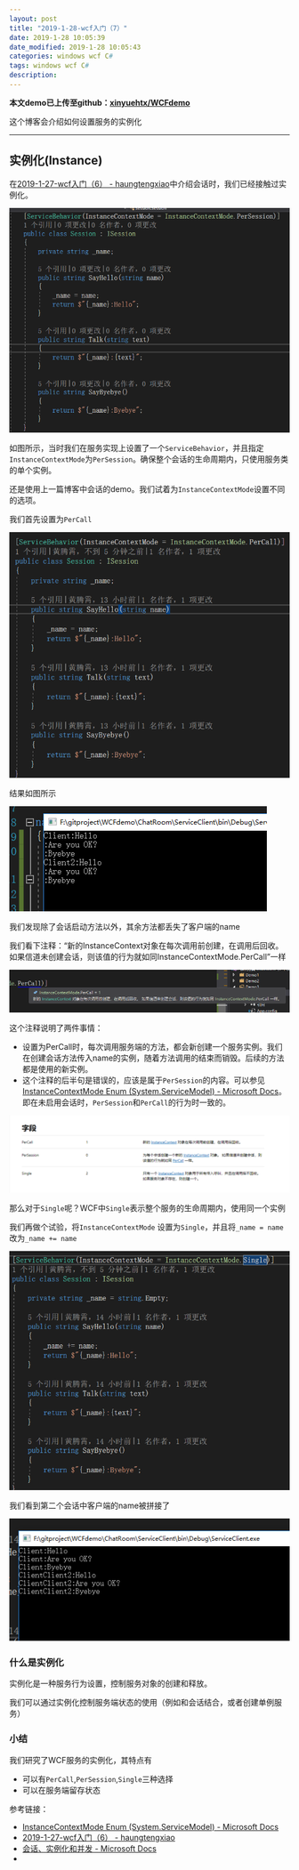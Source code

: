 ```yaml
---
layout: post
title: "2019-1-28-wcf入门（7）"
date: 2019-1-28 10:05:39
date_modified: 2019-1-28 10:05:43
categories: windows wcf C#
tags: windows wcf C#
description: 
---
```


**本文demo已上传至github：[xinyuehtx/WCFdemo](https://github.com/xinyuehtx/WCFdemo)**

这个博客会介绍如何设置服务的实例化

-----

## 实例化(Instance)

在[2019-1-27-wcf入门（6） - haungtengxiao](https://xinyuehtx.github.io/post/wcf%E5%85%A5%E9%97%A8-6.html)中介绍会话时，我们已经接触过实例化。

![1548592265170](../media/1548592265170.png)

如图所示，当时我们在服务实现上设置了一个`ServiceBehavior`，并且指定`InstanceContextMode`为`PerSession`。确保整个会话的生命周期内，只使用服务类的单个实例。

还是使用上一篇博客中会话的demo。我们试着为`InstanceContextMode`设置不同的选项。

我们首先设置为`PerCall`

![1548642285701](../media/1548642285701.png)

结果如图所示

![1548642303027](../media/1548642303027.png)

我们发现除了会话启动方法以外，其余方法都丢失了客户端的name

我们看下注释：“新的InstanceContext对象在每次调用前创建，在调用后回收。如果信道未创建会话，则该值的行为就如同InstanceContextMode.PerCall”一样

![1548642440259](../media/1548642440259.png)

这个注释说明了两件事情：

- 设置为PerCall时，每次调用服务端的方法，都会新创建一个服务实例。我们在创建会话方法传入name的实例，随着方法调用的结束而销毁。后续的方法都是使用的新实例。
- 这个注释的后半句是错误的，应该是属于`PerSession`的内容。可以参见[InstanceContextMode Enum (System.ServiceModel) - Microsoft Docs](https://docs.microsoft.com/zh-cn/dotnet/api/system.servicemodel.instancecontextmode?view=netframework-4.7.2)。即在未启用会话时，`PerSession`和`PerCall`的行为时一致的。

![1548643653770](../media/1548643653770.png)

那么对于`Single`呢？WCF中`Single`表示整个服务的生命周期内，使用同一个实例

我们再做个试验，将`InstanceContextMode` 设置为`Single`，并且将`_name = name`改为`_name += name`

![1548644222761](../media/1548644222761.png)

我们看到第二个会话中客户端的name被拼接了

![1548644379793](../media/1548644379793.png)

### 什么是实例化

实例化是一种服务行为设置，控制服务对象的创建和释放。

我们可以通过实例化控制服务端状态的使用（例如和会话结合，或者创建单例服务）

### 小结

我们研究了WCF服务的实例化，其特点有

- 可以有`PerCall`,`PerSession`,`Single`三种选择
- 可以在服务端留存状态

参考链接：

- [InstanceContextMode Enum (System.ServiceModel) - Microsoft Docs](https://docs.microsoft.com/zh-cn/dotnet/api/system.servicemodel.instancecontextmode?view=netframework-4.7.2)
- [2019-1-27-wcf入门（6） - haungtengxiao](https://xinyuehtx.github.io/post/wcf%E5%85%A5%E9%97%A8-6.html)
- [会话、实例化和并发 - Microsoft Docs](https://docs.microsoft.com/zh-cn/dotnet/framework/wcf/feature-details/sessions-instancing-and-concurrency)
- 






